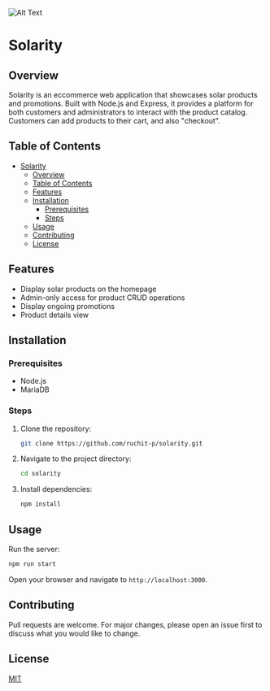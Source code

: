 ![Alt Text](solarity.png)

# Solarity

## Overview

Solarity is an eccommerce web application that showcases solar products and promotions. Built with Node.js and Express, it provides a platform for both customers and administrators to interact with the product catalog. Customers can add products to their cart, and also "checkout".

## Table of Contents

- [Solarity](#solarity)
  - [Overview](#overview)
  - [Table of Contents](#table-of-contents)
  - [Features](#features)
  - [Installation](#installation)
    - [Prerequisites](#prerequisites)
    - [Steps](#steps)
  - [Usage](#usage)
  - [Contributing](#contributing)
  - [License](#license)

## Features

- Display solar products on the homepage
- Admin-only access for product CRUD operations
- Display ongoing promotions
- Product details view

## Installation

### Prerequisites

- Node.js
- MariaDB

### Steps

1. Clone the repository:
   ```bash
   git clone https://github.com/ruchit-p/solarity.git
   ```
2. Navigate to the project directory:
   ```bash
   cd solarity
   ```
3. Install dependencies:
   ```bash
   npm install
   ```

## Usage

Run the server:
```bash
npm run start
```
Open your browser and navigate to `http://localhost:3000`.



## Contributing

Pull requests are welcome. For major changes, please open an issue first to discuss what you would like to change.

## License

[MIT](https://choosealicense.com/licenses/mit/)
